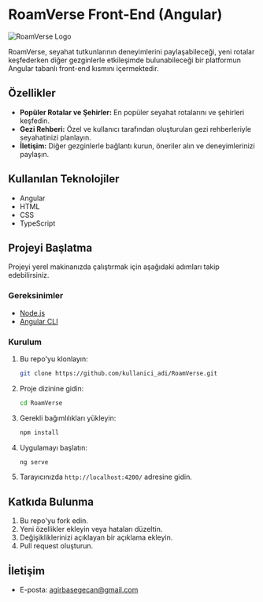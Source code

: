 # RoamVerse Front-End (Angular)

![RoamVerse Logo](link-to-your-logo.png)

RoamVerse, seyahat tutkunlarının deneyimlerini paylaşabileceği, yeni rotalar keşfederken diğer gezginlerle etkileşimde bulunabileceği bir platformun Angular tabanlı front-end kısmını içermektedir.

## Özellikler

- **Popüler Rotalar ve Şehirler:** En popüler seyahat rotalarını ve şehirleri keşfedin.
- **Gezi Rehberi:** Özel ve kullanıcı tarafından oluşturulan gezi rehberleriyle seyahatinizi planlayın.
- **İletişim:** Diğer gezginlerle bağlantı kurun, öneriler alın ve deneyimlerinizi paylaşın.

## Kullanılan Teknolojiler

- Angular
- HTML
- CSS
- TypeScript
  
## Projeyi Başlatma

Projeyi yerel makinanızda çalıştırmak için aşağıdaki adımları takip edebilirsiniz.

### Gereksinimler

- [Node.js](https://nodejs.org/)
- [Angular CLI](https://cli.angular.io/)

### Kurulum

1. Bu repo'yu klonlayın:

    ```bash
    git clone https://github.com/kullanici_adi/RoamVerse.git
    ```

2. Proje dizinine gidin:

    ```bash
    cd RoamVerse
    ```

3. Gerekli bağımlılıkları yükleyin:

    ```bash
    npm install
    ```

4. Uygulamayı başlatın:

    ```bash
    ng serve
    ```

5. Tarayıcınızda `http://localhost:4200/` adresine gidin.

## Katkıda Bulunma

1. Bu repo'yu fork edin.
2. Yeni özellikler ekleyin veya hataları düzeltin.
3. Değişikliklerinizi açıklayan bir açıklama ekleyin.
4. Pull request oluşturun.

## İletişim

- E-posta: agirbasegecan@gmail.com
  
